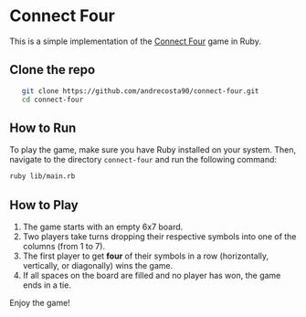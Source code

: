 # Connect Four

This is a simple implementation of the [Connect Four](https://en.wikipedia.org/wiki/Connect_Four) game in Ruby.

## Clone the repo

```sh
   git clone https://github.com/andrecosta90/connect-four.git
   cd connect-four
```

## How to Run

To play the game, make sure you have Ruby installed on your system. Then, navigate to the directory `connect-four` and run the following command:

```bash
ruby lib/main.rb
```

## How to Play
1. The game starts with an empty 6x7 board.
1. Two players take turns dropping their respective symbols into one of the columns (from 1 to 7).
1. The first player to get **four** of their symbols in a row (horizontally, vertically, or diagonally) wins the game.
1. If all spaces on the board are filled and no player has won, the game ends in a tie.

Enjoy the game!